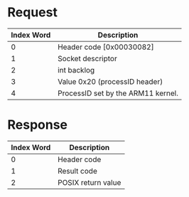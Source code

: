 # Request

| Index Word | Description                        |
|------------|------------------------------------|
| 0          | Header code \[0x00030082\]         |
| 1          | Socket descriptor                  |
| 2          | int backlog                        |
| 3          | Value 0x20 (processID header)      |
| 4          | ProcessID set by the ARM11 kernel. |

# Response

| Index Word | Description        |
|------------|--------------------|
| 0          | Header code        |
| 1          | Result code        |
| 2          | POSIX return value |